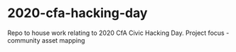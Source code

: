 # 2020-cfa-hacking-day
Repo to house work relating to 2020 CfA Civic Hacking Day. Project focus - community asset mapping
